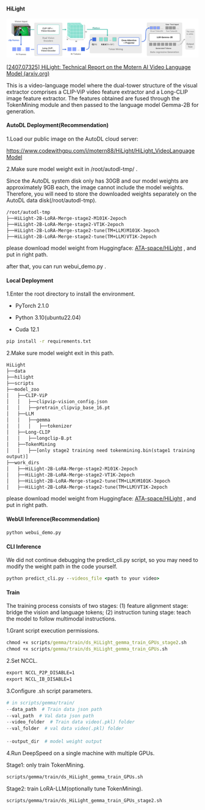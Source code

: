 #### HiLight 

![HiLight模型结构图](./asset/HiLight模型结构图.jpg)

[[2407.07325\] HiLight: Technical Report on the Motern AI Video Language Model (arxiv.org)](https://arxiv.org/abs/2407.07325)

This is a video-language model where the dual-tower structure of the visual extractor comprises a CLIP-ViP video feature extractor and a Long-CLIP image feature extractor. The features obtained are fused through the TokenMining module and then passed to the language model Gemma-2B for generation.

#### AutoDL Deployment(Recommendation)

1.Load our public image on the AutoDL cloud server:

https://www.codewithgpu.com/i/motern88/HiLight/HiLight_VideoLanguageModel

2.Make sure model weight exit in /root/autodl-tmp/ .

Since the AutoDL system disk only has 30GB and our model weights are approximately 9GB each, the image cannot include the model weights. Therefore, you will need to store the downloaded weights separately on the AutoDL data disk(/root/autodl-tmp).

```
/root/autodl-tmp
├──HiLight-2B-LoRA-Merge-stage2-M101K-2epoch
├──HiLight-2B-LoRA-Merge-stage2-VT1K-2epoch
├──HiLight-2B-LoRA-Merge-stage2-tune(TM+LLM)M101K-3epoch
├──HiLight-2B-LoRA-Merge-stage2-tune(TM+LLM)VT1K-2epoch
```

please download model weight from Huggingface: [ATA-space/HiLight](https://huggingface.co/ATA-space/HiLight/tree/main) , and put in right path.

after that, you can run webui_demo.py .

#### Local Deployment

1.Enter the root directory to install the environment. 

- PyTorch 2.1.0

- Python  3.10(ubuntu22.04)

- Cuda  12.1

```cmd
pip install -r requirements.txt
```

2.Make sure model weight exit in this path. 

```
HiLight
├──data
├──hilight
├──scripts
├──model_zoo
│   ├──CLIP-ViP
│   │   ├──clipvip-vision_config.json
│   │   ├──pretrain_clipvip_base_16.pt
│   ├──LLM
│   │   ├──gemma
│   │   │   ├──tokenizer
│   ├──Long-CLIP
│   │   ├──longclip-B.pt
│   ├──TokenMining
│   │   ├──[only stage2 training need tokenmining.bin(stage1 training output)]
├──work_dirs
│   ├──HiLight-2B-LoRA-Merge-stage2-M101K-2epoch
│   ├──HiLight-2B-LoRA-Merge-stage2-VT1K-2epoch
│   ├──HiLight-2B-LoRA-Merge-stage2-tune(TM+LLM)M101K-3epoch
│   ├──HiLight-2B-LoRA-Merge-stage2-tune(TM+LLM)VT1K-2epoch
```

please download model weight from Huggingface: [ATA-space/HiLight](https://huggingface.co/ATA-space/HiLight/tree/main) , and put in right path.

#### WebUI Inference(Recommendation)

```cmd
python webui_demo.py
```

#### CLI Inference

We did not continue debugging the predict_cli.py script, so you may need to modify the weight path in the code yourself.

```cmd
python predict_cli.py --videos_file <path to your video>
```

#### Train

The training process consists of two stages: (1) feature alignment stage: bridge the vision and language tokens; (2) instruction tuning stage: teach the model to follow multimodal instructions.

1.Grant script execution permissions. 

```cmd
chmod +x scripts/gemma/train/ds_HiLight_gemma_train_GPUs_stage2.sh
chmod +x scripts/gemma/train/ds_HiLight_gemma_train_GPUs.sh
```

2.Set NCCL. 

```cmd
export NCCL_P2P_DISABLE=1
export NCCL_IB_DISABLE=1
```

3.Configure .sh script parameters.

```python
# in scripts/gemma/train/
--data_path  # Train data json path
--val_path  # Val data json path
--video_folder  # Train data video(.pkl) folder
--val_folder  # val data video(.pkl) folder

--output_dir  # model weight output
```

4.Run DeepSpeed on a single machine with multiple GPUs. 

Stage1: only train TokenMining. 

```cmd
scripts/gemma/train/ds_HiLight_gemma_train_GPUs.sh
```

Stage2: train LoRA-LLM(optionally tune TokenMining). 

```cmd
scripts/gemma/train/ds_HiLight_gemma_train_GPUs_stage2.sh
```

